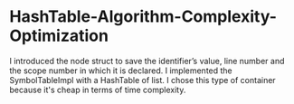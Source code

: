 # HashTable-Algorithm-Complexity-Optimization

I introduced the node struct to save the identifier’s value, line number and the scope number in which it is declared.
I implemented the SymbolTableImpl with a HashTable of list<Node>.
I chose this type of container because it's cheap in terms of time complexity.
